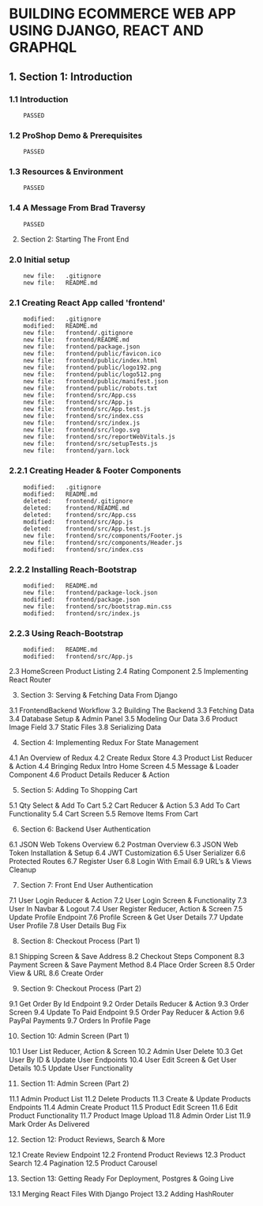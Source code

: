 # BUILDING ECOMMERCE WEB APP USING DJANGO, REACT AND GRAPHQL

## 1. Section 1: Introduction

### 1.1 Introduction

        PASSED

### 1.2 ProShop Demo & Prerequisites

        PASSED

### 1.3 Resources & Environment

        PASSED

### 1.4 A Message From Brad Traversy

        PASSED

2. Section 2: Starting The Front End

### 2.0 Initial setup

        new file:   .gitignore
        new file:   README.md

### 2.1 Creating React App called 'frontend'

        modified:   .gitignore
        modified:   README.md
        new file:   frontend/.gitignore
        new file:   frontend/README.md
        new file:   frontend/package.json
        new file:   frontend/public/favicon.ico
        new file:   frontend/public/index.html
        new file:   frontend/public/logo192.png
        new file:   frontend/public/logo512.png
        new file:   frontend/public/manifest.json
        new file:   frontend/public/robots.txt
        new file:   frontend/src/App.css
        new file:   frontend/src/App.js
        new file:   frontend/src/App.test.js
        new file:   frontend/src/index.css
        new file:   frontend/src/index.js
        new file:   frontend/src/logo.svg
        new file:   frontend/src/reportWebVitals.js
        new file:   frontend/src/setupTests.js
        new file:   frontend/yarn.lock

### 2.2.1 Creating Header & Footer Components

        modified:   .gitignore
        modified:   README.md
        deleted:    frontend/.gitignore
        deleted:    frontend/README.md
        deleted:    frontend/src/App.css
        modified:   frontend/src/App.js
        deleted:    frontend/src/App.test.js
        new file:   frontend/src/components/Footer.js
        new file:   frontend/src/components/Header.js
        modified:   frontend/src/index.css

### 2.2.2 Installing Reach-Bootstrap

        modified:   README.md
        new file:   frontend/package-lock.json
        modified:   frontend/package.json
        new file:   frontend/src/bootstrap.min.css
        modified:   frontend/src/index.js

### 2.2.3 Using Reach-Bootstrap

        modified:   README.md
        modified:   frontend/src/App.js

2.3 HomeScreen Product Listing
2.4 Rating Component
2.5 Implementing React Router

3. Section 3: Serving & Fetching Data From Django

3.1 FrontendBackend Workflow
3.2 Building The Backend
3.3 Fetching Data
3.4 Database Setup & Admin Panel
3.5 Modeling Our Data
3.6 Product Image Field
3.7 Static Files
3.8 Serializing Data

4. Section 4: Implementing Redux For State Management

4.1 An Overview of Redux
4.2 Create Redux Store
4.3 Product List Reducer & Action
4.4 Bringing Redux Intro Home Screen
4.5 Message & Loader Component
4.6 Product Details Reducer & Action

5. Section 5: Adding To Shopping Cart

5.1 Qty Select & Add To Cart
5.2 Cart Reducer & Action
5.3 Add To Cart Functionality
5.4 Cart Screen
5.5 Remove Items From Cart

6. Section 6: Backend User Authentication

6.1 JSON Web Tokens Overview
6.2 Postman Overview
6.3 JSON Web Token Installation & Setup
6.4 JWT Customization
6.5 User Serializer
6.6 Protected Routes
6.7 Register User
6.8 Login With Email
6.9 URL’s & Views Cleanup

7. Section 7: Front End User Authentication

7.1 User Login Reducer & Action
7.2 User Login Screen & Functionality
7.3 User In Navbar & Logout
7.4 User Register Reducer, Action & Screen
7.5 Update Profile Endpoint
7.6 Profile Screen & Get User Details
7.7 Update User Profile
7.8 User Details Bug Fix

8. Section 8: Checkout Process (Part 1)

8.1 Shipping Screen & Save Address
8.2 Checkout Steps Component
8.3 Payment Screen & Save Payment Method
8.4 Place Order Screen
8.5 Order View & URL
8.6 Create Order

9. Section 9: Checkout Process (Part 2)

9.1 Get Order By Id Endpoint
9.2 Order Details Reducer & Action
9.3 Order Screen
9.4 Update To Paid Endpoint
9.5 Order Pay Reducer & Action
9.6 PayPal Payments
9.7 Orders In Profile Page

10. Section 10: Admin Screen (Part 1)

10.1 User List Reducer, Action & Screen
10.2 Admin User Delete
10.3 Get User By ID & Update User Endpoints
10.4 User Edit Screen & Get User Details
10.5 Update User Functionality

11. Section 11: Admin Screen (Part 2)

11.1 Admin Product List
11.2 Delete Products
11.3 Create & Update Products Endpoints
11.4 Admin Create Product
11.5 Product Edit Screen
11.6 Edit Product Functionality
11.7 Product Image Upload
11.8 Admin Order List
11.9 Mark Order As Delivered

12. Section 12: Product Reviews, Search & More

12.1 Create Review Endpoint
12.2 Frontend Product Reviews
12.3 Product Search
12.4 Pagination
12.5 Product Carousel

13. Section 13: Getting Ready For Deployment, Postgres & Going Live

13.1 Merging React Files With Django Project
13.2 Adding HashRouter
